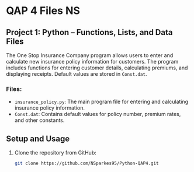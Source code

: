 # QAP 4 Files NS

## Project 1: Python – Functions, Lists, and Data Files
The One Stop Insurance Company program allows users to enter and calculate new insurance policy information for customers. The program includes functions for entering customer details, calculating premiums, and displaying receipts. Default values are stored in `Const.dat`.

### Files:
- `insurance_policy.py`: The main program file for entering and calculating insurance policy information.
- `Const.dat`: Contains default values for policy number, premium rates, and other constants.

## Setup and Usage
1. Clone the repository from GitHub:
   ```bash
   git clone https://github.com/NSparkes95/Python-QAP4.git
